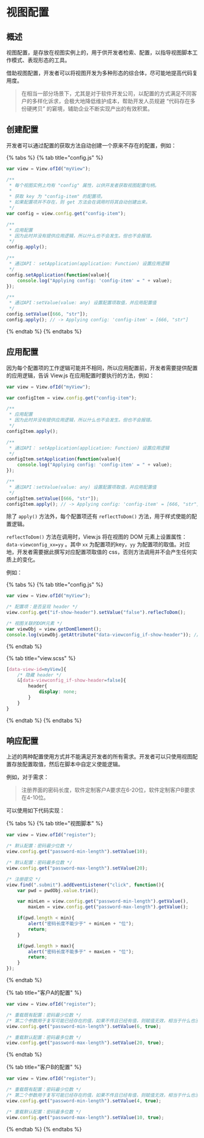 # 视图配置

## 概述

视图配置，是存放在视图实例上的，用于供开发者检索、配置，以指导视图脚本工作模式、表现形态的工具。

借助视图配置，开发者可以将视图开发为多种形态的综合体，尽可能地提高代码复用度。

> 在相当一部分场景下，尤其是对于软件开发公司，以配置的方式满足不同客户的多样化诉求，会极大地降低维护成本，帮助开发人员规避 “代码存在多份硬拷贝” 的窘境，辅助企业不断实现产出的有效积累。

## 创建配置

开发者可以通过配置的获取方法自动创建一个原来不存在的配置，例如：

{% tabs %}
{% tab title="config.js" %}
```javascript
var view = View.ofId("myView");

/**
 * 每个视图实例上均有 "config" 属性，以供开发者获取视图配置句柄。
 *
 * 获取 key 为 "config-item" 的配置项。
 * 如果配置项并不存在，则 get 方法会在调用时将其自动创建出来。
 */
var config = view.config.get("config-item");

/**
 * 应用配置
 * 因为此时并没有提供应用逻辑，所以什么也不会发生。但也不会报错。
 */
config.apply();

/**
 * 通过API： setApplication(application: Function) 设置应用逻辑
 */
config.setApplication(function(value){
    console.log("Applying config: 'config-item' = " + value);
});

/**
 * 通过API：setValue(value: any) 设置配置项取值，并应用配置值
 */
config.setValue([666, "str"]);
config.apply(); // -> Applying config: 'config-item' = [666, "str"]
```
{% endtab %}
{% endtabs %}

## 应用配置

因为每个配置项的工作逻辑可能并不相同，所以应用配置前，开发者需要提供配置的应用逻辑，告诉 View.js 在应用配置时要执行的方法，例如：

```javascript
var view = View.ofId("myView");

var configItem = view.config.get("config-item");

/**
 * 应用配置
 * 因为此时并没有提供应用逻辑，所以什么也不会发生。但也不会报错。
 */
configItem.apply();

/**
 * 通过API： setApplication(application: Function) 设置应用逻辑
 */
configItem.setApplication(function(value){
    console.log("Applying config: 'config-item' = " + value);
});

/**
 * 通过API：setValue(value: any) 设置配置项取值，并应用配置值
 */
configItem.setValue([666, "str"]);
configItem.apply(); // -> Applying config: 'config-item' = [666, "str"]
```

除了 `apply()` 方法外，每个配置项还有 `reflectToDom()` 方法，用于样式使能的配置逻辑。

`reflectToDom()` 方法在调用时，View.js 将在视图的 DOM 元素上设置属性：`data-viewconfig_xx=yy` 。其中 `xx` 为配置项的key，`yy` 为配置项的取值。对应地，开发者需要据此撰写对应配置项取值的 css，否则方法调用并不会产生任何实质上的变化。

例如：

{% tabs %}
{% tab title="config.js" %}
```javascript
var view = View.ofId("myView");

/* 配置项：是否呈现 header */
view.config.get("if-show-header").setValue("false").reflecToDom();

/* 视图关联的DOM元素 */
var viewObj = view.getDomElement();
console.log(viewObj.getAttribute("data-viewconfig_if-show-header")); // -> "false"
```
{% endtab %}

{% tab title="view.scss" %}
```css
[data-view-id=myView]{
    /* 隐藏 header */
    &[data-viewconfig_if-show-header=false]{
        header{
            display: none;
        }
    }
}
```
{% endtab %}
{% endtabs %}

## 响应配置

上述的两种配置使用方式并不能满足开发者的所有需求。开发者可以只使用视图配置存放配置取值，然后在脚本中自定义使能逻辑。

例如，对于需求：

> 注册界面的密码长度，软件定制客户A要求在6-20位，软件定制客户B要求在4-10位。

可以使用如下代码实现：

{% tabs %}
{% tab title="视图脚本" %}
```javascript
var view = View.ofId("register");

/* 默认配置：密码最少位数 */
view.config.get("password-min-length").setValue(10);

/* 默认配置：密码最多位数 */
view.config.get("password-max-length").setValue(20);

/* 注册提交 */
view.find(".submit").addEventListener("click", function(){
    var pwd = pwdObj.value.trim();

    var minLen = view.config.get("password-min-length").getValue(),
        maxLen = view.config.get("password-max-length").getValue();

    if(pwd.length < min){
        alert("密码长度不能少于" + minLen + "位");
        return;
    }

    if(pwd.length > max){
        alert("密码长度不能多于" + maxLen + "位");
        return;
    }
});
```
{% endtab %}

{% tab title="客户A的配置" %}
```javascript
var view = View.ofId("register");

/* 重载既有配置：密码最少位数 */
/* 第二个参数用于复写可能已经存在的值，如果不传且已经有值，则赋值无效，相当于什么也没做 */
view.config.get("password-min-length").setValue(6, true);

/* 重载默认配置：密码最多位数 */
view.config.get("password-max-length").setValue(20, true);
```
{% endtab %}

{% tab title="客户B的配置" %}
```javascript
var view = View.ofId("register");

/* 重载既有配置：密码最少位数 */
/* 第二个参数用于复写可能已经存在的值，如果不传且已经有值，则赋值无效，相当于什么也没做 */
view.config.get("password-min-length").setValue(4, true);

/* 重载默认配置：密码最多位数 */
view.config.get("password-max-length").setValue(10, true);
```
{% endtab %}
{% endtabs %}

